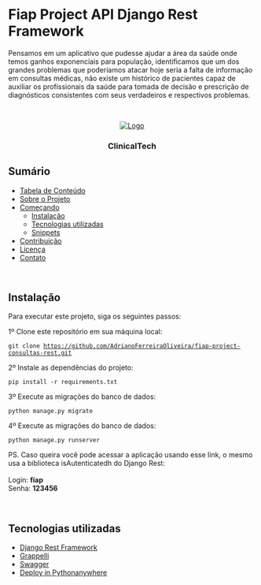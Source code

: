 <h1>Fiap Project API Django Rest Framework</h1> 

Pensamos em um aplicativo que pudesse ajudar a área da saúde onde temos ganhos exponenciais para população, identificamos que um dos grandes problemas que poderíamos atacar hoje seria a falta de informação em consultas médicas, não existe um histórico de pacientes capaz de auxiliar os profissionais da saúde para tomada de decisão e prescrição de diagnósticos consistentes com seus verdadeiros e respectivos problemas.

<br />
<p align="center">
  <a href="https://fiapproject.pythonanywhere.com/api-medicos/">
    <img src="https://imgur.com/FT5bA6g" alt="Logo"> 
  </a>
  <h3 align="center">ClinicalTech</h3>
</p>

## Sumário

- [Tabela de Conteúdo](#tabela-de-conte%C3%BAdo)
- [Sobre o Projeto](#sobre-o-projeto)
- [Começando](#come%C3%A7ando)
  - [Instalação](#instala%C3%A7%C3%A3o)
  - [Tecnologias utilizadas](#tecnolog)
  - [Snippets](#snippets)
- [Contribuição](#contribui%C3%A7%C3%A3o)
- [Licença](#licen%C3%A7a)
- [Contato](#contato)

<br />

## Instalação

Para executar este projeto, siga os seguintes passos:

1º Clone este repositório em sua máquina local:

<code>git clone https://github.com/AdrianoFerreiraOliveira/fiap-project-consultas-rest.git</code>

2º Instale as dependências do projeto:

<code>pip install -r requirements.txt</code>

3º Execute as migrações do banco de dados:

<code>python manage.py migrate</code>

4º Execute as migrações do banco de dados:

<code>python manage.py runserver</code>

PS. Caso queira você pode acessar a aplicação usando esse link, o mesmo usa a biblioteca isAutenticatedh do Django Rest: <br />
<br />
Login: <strong>fiap</strong> <br />
Senha: <strong>123456</strong>


<br />

## Tecnologias utilizadas

- [Django Rest Framework](https://www.django-rest-framework.org/)
- [Grappelli](https://grappelliproject.com/)
- [Swagger](https://django-rest-swagger.readthedocs.io/en/latest/)
- [Deploy in Pythonanywhere](https://www.pythonanywhere.com/)


